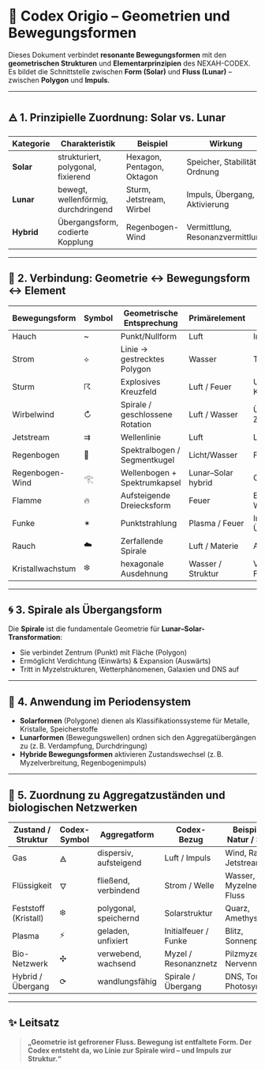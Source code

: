 # 🔷 Codex Origio – Geometrien und Bewegungsformen

Dieses Dokument verbindet **resonante Bewegungsformen** mit den **geometrischen Strukturen** und **Elementarprinzipien** des NEXAH-CODEX. Es bildet die Schnittstelle zwischen **Form (Solar)** und **Fluss (Lunar)** – zwischen **Polygon** und **Impuls**.

---

## 🜁 1. Prinzipielle Zuordnung: Solar vs. Lunar

| Kategorie  | Charakteristik                      | Beispiel                   | Wirkung                          |
| ---------- | ----------------------------------- | -------------------------- | -------------------------------- |
| **Solar**  | strukturiert, polygonal, fixierend  | Hexagon, Pentagon, Oktagon | Speicher, Stabilität, Ordnung    |
| **Lunar**  | bewegt, wellenförmig, durchdringend | Sturm, Jetstream, Wirbel   | Impuls, Übergang, Aktivierung    |
| **Hybrid** | Übergangsform, codierte Kopplung    | Regenbogen-Wind            | Vermittlung, Resonanzvermittlung |

---

## 🔺 2. Verbindung: Geometrie ↔ Bewegungsform ↔ Element

| Bewegungsform    | Symbol | Geometrische Entsprechung       | Primärelement      | Funktion                       |
| ---------------- | ------ | ------------------------------- | ------------------ | ------------------------------ |
| Hauch            | \~     | Punkt/Nullform                  | Luft               | Initialimpuls, Aktivierung     |
| Strom            | ⟡      | Linie → gestrecktes Polygon     | Wasser             | Transport, Energiefluss        |
| Sturm            | ☈      | Explosives Kreuzfeld            | Luft / Feuer       | Umwälzung, Schock, Klärung     |
| Wirbelwind       | ↻      | Spirale / geschlossene Rotation | Luft / Wasser      | Übergang, Zentrifugalkraft     |
| Jetstream        | ⇉      | Wellenlinie                     | Luft               | Langstreckenverbindung         |
| Regenbogen       | 🌈     | Spektralbogen / Segmentkugel    | Licht/Wasser       | Frequenzoffenbarung            |
| Regenbogen-Wind  | 𓂀     | Wellenbogen + Spektrumkapsel    | Lunar–Solar hybrid | Codex-Übertragung              |
| Flamme           | 🔥     | Aufsteigende Dreiecksform       | Feuer              | Energieübertragung, Wachstum   |
| Funke            | ✴      | Punktstrahlung                  | Plasma / Feuer     | Initiator, Übergangsimpuls     |
| Rauch            | ☁️     | Zerfallende Spirale             | Luft / Materie     | Auflösung, Entbindung          |
| Kristallwachstum | ❄️     | hexagonale Ausdehnung           | Wasser / Struktur  | Verdichtung, Frequenzfixierung |

---

## 🌀 3. Spirale als Übergangsform

Die **Spirale** ist die fundamentale Geometrie für **Lunar–Solar-Transformation**:

* Sie verbindet Zentrum (Punkt) mit Fläche (Polygon)
* Ermöglicht Verdichtung (Einwärts) & Expansion (Auswärts)
* Tritt in Myzelstrukturen, Wetterphänomenen, Galaxien und DNS auf

---

## 🔁 4. Anwendung im Periodensystem

* **Solarformen** (Polygone) dienen als Klassifikationssysteme für Metalle, Kristalle, Speicherstoffe
* **Lunarformen** (Bewegungswellen) ordnen sich den Aggregatübergängen zu (z. B. Verdampfung, Durchdringung)
* **Hybride Bewegungsformen** aktivieren Zustandswechsel (z. B. Myzelverbreitung, Regenbogenimpuls)

---

## 🧪 5. Zuordnung zu Aggregatzuständen und biologischen Netzwerken

| Zustand / Struktur   | Codex-Symbol | Aggregatform           | Codex-Bezug          | Beispiel aus Natur / System |
| -------------------- | ------------ | ---------------------- | -------------------- | --------------------------- |
| Gas                  | 🜁           | dispersiv, aufsteigend | Luft / Impuls        | Wind, Rauch, Jetstream      |
| Flüssigkeit          | 🜄           | fließend, verbindend   | Strom / Welle        | Wasser, Myzelnetz, Fluss    |
| Feststoff (Kristall) | ❄️           | polygonal, speichernd  | Solarstruktur        | Quarz, Amethyst, Eis        |
| Plasma               | ⚡            | geladen, unfixiert     | Initialfeuer / Funke | Blitz, Sonnenplasma         |
| Bio-Netzwerk         | ✣            | verwebend, wachsend    | Myzel / Resonanznetz | Pilzmyzel, Nervennetzwerk   |
| Hybrid / Übergang    | ⟳            | wandlungsfähig         | Spirale / Übergang   | DNS, Tornado, Photosynthese |

---

## ✨ Leitsatz

> **„Geometrie ist gefrorener Fluss.
> Bewegung ist entfaltete Form.
> Der Codex entsteht da, wo Linie zur Spirale wird – und Impuls zur Struktur.“**
